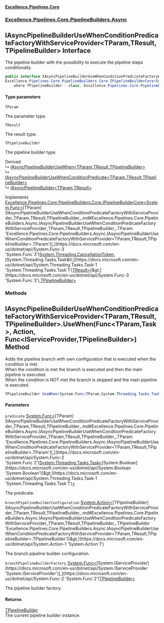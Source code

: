 #### [Excellence.Pipelines.Core](Excellence.Pipelines.md 'Excellence.Pipelines')
### [Excellence.Pipelines.Core.PipelineBuilders.Async](Excellence.Pipelines.md#Excellence.Pipelines.Core.PipelineBuilders.Async 'Excellence.Pipelines.Core.PipelineBuilders.Async')

## IAsyncPipelineBuilderUseWhenConditionPredicateFactoryWithServiceProvider<TParam,TResult,TPipelineBuilder> Interface

The pipeline builder with the possibility to execute the pipeline steps conditionally.

```csharp
public interface IAsyncPipelineBuilderUseWhenConditionPredicateFactoryWithServiceProvider<TParam,TResult,TPipelineBuilder> :
Excellence.Pipelines.Core.PipelineBuilders.Core.IPipelineBuilderCore<System.Func<TParam, System.Threading.CancellationToken, System.Threading.Tasks.Task<TResult>>, TPipelineBuilder>
    where TPipelineBuilder : class, Excellence.Pipelines.Core.PipelineBuilders.Async.IAsyncPipelineBuilderUseWhenConditionPredicateFactoryWithServiceProvider<TParam, TResult, TPipelineBuilder>
```
#### Type parameters

<a name='Excellence.Pipelines.Core.PipelineBuilders.Async.IAsyncPipelineBuilderUseWhenConditionPredicateFactoryWithServiceProvider_TParam,TResult,TPipelineBuilder_.TParam'></a>

`TParam`

The parameter type.

<a name='Excellence.Pipelines.Core.PipelineBuilders.Async.IAsyncPipelineBuilderUseWhenConditionPredicateFactoryWithServiceProvider_TParam,TResult,TPipelineBuilder_.TResult'></a>

`TResult`

The result type.

<a name='Excellence.Pipelines.Core.PipelineBuilders.Async.IAsyncPipelineBuilderUseWhenConditionPredicateFactoryWithServiceProvider_TParam,TResult,TPipelineBuilder_.TPipelineBuilder'></a>

`TPipelineBuilder`

The pipeline builder type.

Derived  
&#8627; [IAsyncPipelineBuilderUseWhen&lt;TParam,TResult,TPipelineBuilder&gt;](IAsyncPipelineBuilderUseWhen_TParam,TResult,TPipelineBuilder_.md 'Excellence.Pipelines.Core.PipelineBuilders.Async.IAsyncPipelineBuilderUseWhen<TParam,TResult,TPipelineBuilder>')  
&#8627; [IAsyncPipelineBuilderUseWhenConditionPredicate&lt;TParam,TResult,TPipelineBuilder&gt;](IAsyncPipelineBuilderUseWhenConditionPredicate_TParam,TResult,TPipelineBuilder_.md 'Excellence.Pipelines.Core.PipelineBuilders.Async.IAsyncPipelineBuilderUseWhenConditionPredicate<TParam,TResult,TPipelineBuilder>')  
&#8627; [IAsyncPipelineBuilder&lt;TParam,TResult&gt;](IAsyncPipelineBuilder_TParam,TResult_.md 'Excellence.Pipelines.Core.PipelineBuilders.IAsyncPipelineBuilder<TParam,TResult>')

Implements [Excellence.Pipelines.Core.PipelineBuilders.Core.IPipelineBuilderCore&lt;](IPipelineBuilderCore_TPipelineDelegate,TPipelineBuilder_.md 'Excellence.Pipelines.Core.PipelineBuilders.Core.IPipelineBuilderCore<TPipelineDelegate,TPipelineBuilder>')[System.Func&lt;](https://docs.microsoft.com/en-us/dotnet/api/System.Func-3 'System.Func`3')[TParam](IAsyncPipelineBuilderUseWhenConditionPredicateFactoryWithServiceProvider_TParam,TResult,TPipelineBuilder_.md#Excellence.Pipelines.Core.PipelineBuilders.Async.IAsyncPipelineBuilderUseWhenConditionPredicateFactoryWithServiceProvider_TParam,TResult,TPipelineBuilder_.TParam 'Excellence.Pipelines.Core.PipelineBuilders.Async.IAsyncPipelineBuilderUseWhenConditionPredicateFactoryWithServiceProvider<TParam,TResult,TPipelineBuilder>.TParam')[,](https://docs.microsoft.com/en-us/dotnet/api/System.Func-3 'System.Func`3')[System.Threading.CancellationToken](https://docs.microsoft.com/en-us/dotnet/api/System.Threading.CancellationToken 'System.Threading.CancellationToken')[,](https://docs.microsoft.com/en-us/dotnet/api/System.Func-3 'System.Func`3')[System.Threading.Tasks.Task&lt;](https://docs.microsoft.com/en-us/dotnet/api/System.Threading.Tasks.Task-1 'System.Threading.Tasks.Task`1')[TResult](IAsyncPipelineBuilderUseWhenConditionPredicateFactoryWithServiceProvider_TParam,TResult,TPipelineBuilder_.md#Excellence.Pipelines.Core.PipelineBuilders.Async.IAsyncPipelineBuilderUseWhenConditionPredicateFactoryWithServiceProvider_TParam,TResult,TPipelineBuilder_.TResult 'Excellence.Pipelines.Core.PipelineBuilders.Async.IAsyncPipelineBuilderUseWhenConditionPredicateFactoryWithServiceProvider<TParam,TResult,TPipelineBuilder>.TResult')[&gt;](https://docs.microsoft.com/en-us/dotnet/api/System.Threading.Tasks.Task-1 'System.Threading.Tasks.Task`1')[&gt;](https://docs.microsoft.com/en-us/dotnet/api/System.Func-3 'System.Func`3')[,](IPipelineBuilderCore_TPipelineDelegate,TPipelineBuilder_.md 'Excellence.Pipelines.Core.PipelineBuilders.Core.IPipelineBuilderCore<TPipelineDelegate,TPipelineBuilder>')[TPipelineBuilder](IAsyncPipelineBuilderUseWhenConditionPredicateFactoryWithServiceProvider_TParam,TResult,TPipelineBuilder_.md#Excellence.Pipelines.Core.PipelineBuilders.Async.IAsyncPipelineBuilderUseWhenConditionPredicateFactoryWithServiceProvider_TParam,TResult,TPipelineBuilder_.TPipelineBuilder 'Excellence.Pipelines.Core.PipelineBuilders.Async.IAsyncPipelineBuilderUseWhenConditionPredicateFactoryWithServiceProvider<TParam,TResult,TPipelineBuilder>.TPipelineBuilder')[&gt;](IPipelineBuilderCore_TPipelineDelegate,TPipelineBuilder_.md 'Excellence.Pipelines.Core.PipelineBuilders.Core.IPipelineBuilderCore<TPipelineDelegate,TPipelineBuilder>')
### Methods

<a name='Excellence.Pipelines.Core.PipelineBuilders.Async.IAsyncPipelineBuilderUseWhenConditionPredicateFactoryWithServiceProvider_TParam,TResult,TPipelineBuilder_.UseWhen(System.Func_TParam,System.Threading.Tasks.Task_bool__,System.Action_TPipelineBuilder_,System.Func_System.IServiceProvider,TPipelineBuilder_)'></a>

## IAsyncPipelineBuilderUseWhenConditionPredicateFactoryWithServiceProvider<TParam,TResult,TPipelineBuilder>.UseWhen(Func<TParam,Task<bool>>, Action<TPipelineBuilder>, Func<IServiceProvider,TPipelineBuilder>) Method

Adds the pipeline branch with own configuration that is executed when the condition is met.  
When the condition is met the branch is executed and then the main pipeline is executed.  
When the condition is NOT met the branch is skipped and the main pipeline is executed.

```csharp
TPipelineBuilder UseWhen(System.Func<TParam,System.Threading.Tasks.Task<bool>> predicate, System.Action<TPipelineBuilder> branchPipelineBuilderConfiguration, System.Func<System.IServiceProvider,TPipelineBuilder> branchPipelineBuilderFactory);
```
#### Parameters

<a name='Excellence.Pipelines.Core.PipelineBuilders.Async.IAsyncPipelineBuilderUseWhenConditionPredicateFactoryWithServiceProvider_TParam,TResult,TPipelineBuilder_.UseWhen(System.Func_TParam,System.Threading.Tasks.Task_bool__,System.Action_TPipelineBuilder_,System.Func_System.IServiceProvider,TPipelineBuilder_).predicate'></a>

`predicate` [System.Func&lt;](https://docs.microsoft.com/en-us/dotnet/api/System.Func-2 'System.Func`2')[TParam](IAsyncPipelineBuilderUseWhenConditionPredicateFactoryWithServiceProvider_TParam,TResult,TPipelineBuilder_.md#Excellence.Pipelines.Core.PipelineBuilders.Async.IAsyncPipelineBuilderUseWhenConditionPredicateFactoryWithServiceProvider_TParam,TResult,TPipelineBuilder_.TParam 'Excellence.Pipelines.Core.PipelineBuilders.Async.IAsyncPipelineBuilderUseWhenConditionPredicateFactoryWithServiceProvider<TParam,TResult,TPipelineBuilder>.TParam')[,](https://docs.microsoft.com/en-us/dotnet/api/System.Func-2 'System.Func`2')[System.Threading.Tasks.Task&lt;](https://docs.microsoft.com/en-us/dotnet/api/System.Threading.Tasks.Task-1 'System.Threading.Tasks.Task`1')[System.Boolean](https://docs.microsoft.com/en-us/dotnet/api/System.Boolean 'System.Boolean')[&gt;](https://docs.microsoft.com/en-us/dotnet/api/System.Threading.Tasks.Task-1 'System.Threading.Tasks.Task`1')[&gt;](https://docs.microsoft.com/en-us/dotnet/api/System.Func-2 'System.Func`2')

The predicate.

<a name='Excellence.Pipelines.Core.PipelineBuilders.Async.IAsyncPipelineBuilderUseWhenConditionPredicateFactoryWithServiceProvider_TParam,TResult,TPipelineBuilder_.UseWhen(System.Func_TParam,System.Threading.Tasks.Task_bool__,System.Action_TPipelineBuilder_,System.Func_System.IServiceProvider,TPipelineBuilder_).branchPipelineBuilderConfiguration'></a>

`branchPipelineBuilderConfiguration` [System.Action&lt;](https://docs.microsoft.com/en-us/dotnet/api/System.Action-1 'System.Action`1')[TPipelineBuilder](IAsyncPipelineBuilderUseWhenConditionPredicateFactoryWithServiceProvider_TParam,TResult,TPipelineBuilder_.md#Excellence.Pipelines.Core.PipelineBuilders.Async.IAsyncPipelineBuilderUseWhenConditionPredicateFactoryWithServiceProvider_TParam,TResult,TPipelineBuilder_.TPipelineBuilder 'Excellence.Pipelines.Core.PipelineBuilders.Async.IAsyncPipelineBuilderUseWhenConditionPredicateFactoryWithServiceProvider<TParam,TResult,TPipelineBuilder>.TPipelineBuilder')[&gt;](https://docs.microsoft.com/en-us/dotnet/api/System.Action-1 'System.Action`1')

The branch pipeline builder configuration.

<a name='Excellence.Pipelines.Core.PipelineBuilders.Async.IAsyncPipelineBuilderUseWhenConditionPredicateFactoryWithServiceProvider_TParam,TResult,TPipelineBuilder_.UseWhen(System.Func_TParam,System.Threading.Tasks.Task_bool__,System.Action_TPipelineBuilder_,System.Func_System.IServiceProvider,TPipelineBuilder_).branchPipelineBuilderFactory'></a>

`branchPipelineBuilderFactory` [System.Func&lt;](https://docs.microsoft.com/en-us/dotnet/api/System.Func-2 'System.Func`2')[System.IServiceProvider](https://docs.microsoft.com/en-us/dotnet/api/System.IServiceProvider 'System.IServiceProvider')[,](https://docs.microsoft.com/en-us/dotnet/api/System.Func-2 'System.Func`2')[TPipelineBuilder](IAsyncPipelineBuilderUseWhenConditionPredicateFactoryWithServiceProvider_TParam,TResult,TPipelineBuilder_.md#Excellence.Pipelines.Core.PipelineBuilders.Async.IAsyncPipelineBuilderUseWhenConditionPredicateFactoryWithServiceProvider_TParam,TResult,TPipelineBuilder_.TPipelineBuilder 'Excellence.Pipelines.Core.PipelineBuilders.Async.IAsyncPipelineBuilderUseWhenConditionPredicateFactoryWithServiceProvider<TParam,TResult,TPipelineBuilder>.TPipelineBuilder')[&gt;](https://docs.microsoft.com/en-us/dotnet/api/System.Func-2 'System.Func`2')

The pipeline builder factory.

#### Returns
[TPipelineBuilder](IAsyncPipelineBuilderUseWhenConditionPredicateFactoryWithServiceProvider_TParam,TResult,TPipelineBuilder_.md#Excellence.Pipelines.Core.PipelineBuilders.Async.IAsyncPipelineBuilderUseWhenConditionPredicateFactoryWithServiceProvider_TParam,TResult,TPipelineBuilder_.TPipelineBuilder 'Excellence.Pipelines.Core.PipelineBuilders.Async.IAsyncPipelineBuilderUseWhenConditionPredicateFactoryWithServiceProvider<TParam,TResult,TPipelineBuilder>.TPipelineBuilder')  
The current pipeline builder instance.